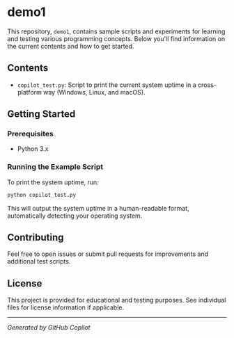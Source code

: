 # demo1

This repository, `demo1`, contains sample scripts and experiments for learning and testing various programming concepts. Below you'll find information on the current contents and how to get started.

## Contents

- `copilot_test.py`: Script to print the current system uptime in a cross-platform way (Windows, Linux, and macOS).

## Getting Started

### Prerequisites

- Python 3.x

### Running the Example Script

To print the system uptime, run:

```bash
python copilot_test.py
```

This will output the system uptime in a human-readable format, automatically detecting your operating system.

## Contributing

Feel free to open issues or submit pull requests for improvements and additional test scripts.

## License

This project is provided for educational and testing purposes. See individual files for license information if applicable.

---
*Generated by GitHub Copilot*
